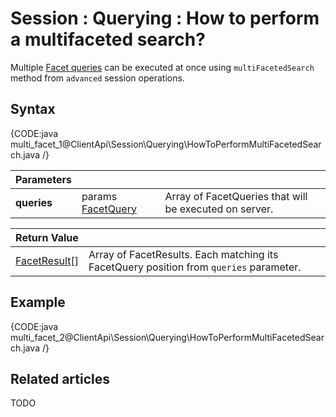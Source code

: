 # Session : Querying : How to perform a multifaceted search?

Multiple [Facet queries]() can be executed at once using `multiFacetedSearch` method from `advanced` session operations.

## Syntax

{CODE:java multi_facet_1@ClientApi\Session\Querying\HowToPerformMultiFacetedSearch.java /}

| Parameters | | |
| ------------- | ------------- | ----- |
| **queries** | params [FacetQuery]() | Array of FacetQueries that will be executed on server. |

| Return Value | |
| ------------- | ----- |
| [FacetResult]()[] | Array of FacetResults. Each matching its FacetQuery position from `queries` parameter. |

## Example

{CODE:java multi_facet_2@ClientApi\Session\Querying\HowToPerformMultiFacetedSearch.java /}

## Related articles

TODO